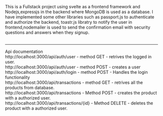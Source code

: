 <div>This is a Fullstack project using svelte as a frontend framework and Nodejs,expressjs in the backend where MongoDB is used as a database. I have implemented some other libraries such as passport.js to authenticate and authorize the backend, toastr.js libratry to notify the user in frontend,nodemailer is used to send the confirmation email with security questions and answers when they signup.
</div>
<br />
<hr>
<p> 
 Api documentation 
<br>
http://localhost:3000/api/auth/user - method GET - retrives the logged in user.
<br>
http://localhost:3000/api/auth/user - method POST - creates  a user
<br>
http://localhost:3000/api/auth/login - method POST - Handles the login functionality
<br>
http://localhost:3000/api/transactions - method GET - retrives all the products from database.
<br>
http://localhost:3000/api/transactions - Method POST - creates the product with a authorized user.
<br>
http://localhost:3000/api/transactions/{id} - Method DELETE - deletes the product with a authorized user.
